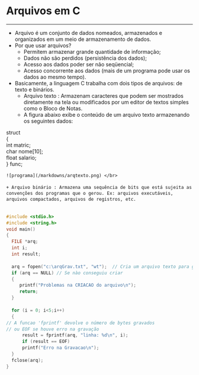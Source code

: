 # Arquivos em C
---
+ Arquivo é um conjunto de dados nomeados, armazenados e organizados em um meio de armazenamento de dados. 
+ Por que usar arquivos?
    + Permitem armazenar grande quantidade de informação;
    + Dados não são perdidos (persistência dos dados);
    + Acesso aos dados poder ser não seqüencial;
    + Acesso concorrente aos dados (mais de um programa pode usar os dados ao mesmo tempo).
+ Basicamente, a linguagem C trabalha com dois tipos de arquivos: de texto e binários.
    + Arquivo texto : Armazenam caracteres que podem ser mostrados diretamente na tela ou modificados por um editor de textos simples como o Bloco de Notas.
    + A figura abaixo exibe o conteúdo de um arquivo texto armazenando os seguintes dados: <br/>

 struct <br/>
  {<br/>
       int matric; <br/>
       char nome[10]; <br/>
       float salario; <br/>
  } func; <br/>
 
    ![programa](/markdowns/arqtexto.png) </br>
 
    + Arquivo binário : Armazena uma sequência de bits que está sujeita as convenções dos programas que o gerou. Ex: arquivos executáveis, arquivos compactados, arquivos de registros, etc.

``` C 

#include <stdio.h>
#include <string.h>
void main()
{
  FILE *arq;
  int i;
  int result;
 
  arq = fopen("c:\arqGrav.txt", "wt");  // Cria um arquivo texto para gravação
  if (arq == NULL) // Se nào conseguiu criar
  {
     printf("Problemas na CRIACAO do arquivo\n");
     return;
  }

  for (i = 0; i<5;i++)
  {
// A funcao 'fprintf' devolve o número de bytes gravados
// ou EOF se houve erro na gravação
      result = fprintf(arq, "linha: %d\n", i);
      if (result == EOF)
	  printf("Erro na Gravacao\n");
  }
  fclose(arq);
}
 ```
